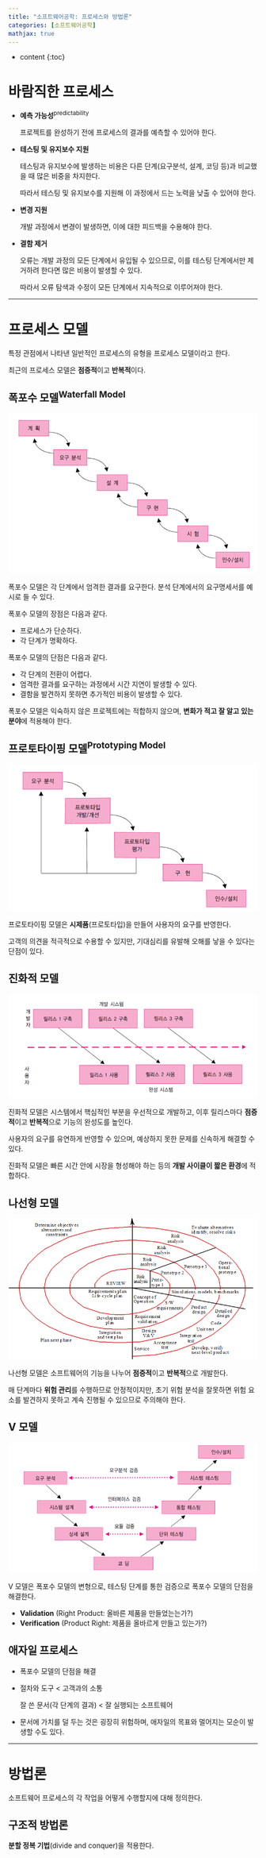 ```yaml
---
title: "소프트웨어공학: 프로세스와 방법론"
categories: [소프트웨어공학]
mathjax: true
---
```


* content
{:toc}
# 바람직한 프로세스

-   **예측 가능성**<sup>predictability</sup>

    프로젝트를 완성하기 전에 프로세스의 결과를 예측할 수 있어야 한다.

-   **테스팅 및 유지보수 지원**

    테스팅과 유지보수에 발생하는 비용은 다른 단계(요구분석, 설계, 코딩 등)과 비교했을 때 많은 비중을 차지한다.

    따라서 테스팅 및 유지보수를 지원해  이 과정에서 드는 노력을 낮출 수 있어야 한다.

-   **변경 지원**

    개발 과정에서 변경이 발생하면, 이에 대한 피드백을 수용해야 한다.

-   **결함 제거**

    오류는 개발 과정의 모든 단계에서 유입될 수 있으므로, 이를 테스팅 단계에서만 제거하려 한다면 많은 비용이 발생할 수 있다.

    따라서 오류 탐색과 수정이 모든 단계에서 지속적으로 이루어져야 한다.

---

# 프로세스 모델

특정 관점에서 나타낸 일반적인 프로세스의 유형을 프로세스 모델이라고 한다.

최근의 프로세스 모델은 **점증적**이고 **반복적**이다.

## 폭포수 모델<sup>Waterfall Model</sup>

![](https://github.com/B31l/B31l/blob/main/_posts/%EC%86%8C%ED%94%84%ED%8A%B8%EC%9B%A8%EC%96%B4%EA%B3%B5%ED%95%99/20221018-01-%ED%8F%AD%ED%8F%AC%EC%88%98%20%EB%AA%A8%EB%8D%B8.png?raw=true)

폭포수 모델은 각 단계에서 엄격한 결과를 요구한다. 분석 단계에서의 요구명세서를 예시로 들 수 있다.

폭포수 모델의 장점은 다음과 같다.

-   프로세스가 단순하다.
-   각 단계가 명확하다.

폭포수 모델의 단점은 다음과 같다.

-   각 단계의 전환이 어렵다.
-   엄격한 결과를 요구하는 과정에서 시간 지연이 발생할 수 있다.
-   결함을 발견하지 못하면 추가적인 비용이 발생할 수 있다.

폭포수 모델은 익숙하지 않은 프로젝트에는 적합하지 않으며, **변화가 적고 잘 알고 있는 분야**에 적용해야 한다.

## 프로토타이핑 모델<sup>Prototyping Model</sup>

![](https://github.com/B31l/B31l/blob/main/_posts/%EC%86%8C%ED%94%84%ED%8A%B8%EC%9B%A8%EC%96%B4%EA%B3%B5%ED%95%99/20221018-02-%ED%94%84%EB%A1%9C%ED%86%A0%ED%83%80%EC%9D%B4%ED%95%91%20%EB%AA%A8%EB%8D%B8.png?raw=true)

프로토타이핑 모델은 **시제품**(프로토타입)을 만들어 사용자의 요구를 반영한다.

고객의 의견을 적극적으로 수용할 수 있지만, 기대심리를 유발해 오해를 낳을 수 있다는 단점이 있다. 

## 진화적 모델

![](https://github.com/B31l/B31l/blob/main/_posts/%EC%86%8C%ED%94%84%ED%8A%B8%EC%9B%A8%EC%96%B4%EA%B3%B5%ED%95%99/20221018-03-%EC%A7%84%ED%99%94%EC%A0%81%20%EB%AA%A8%EB%8D%B8.png?raw=true)

진화적 모델은 시스템에서 핵심적인 부분을 우선적으로 개발하고, 이후 릴리스마다 **점증적**이고 **반복적**으로 기능의 완성도를 높인다.

사용자의 요구를 유연하게 반영할 수 있으며, 예상하지 못한 문제를 신속하게 해결할 수 있다.

진화적 모델은 빠른 시간 안에 시장을 형성해야 하는 등의 **개발 사이클이 짧은 환경**에 적합하다.

## 나선형 모델

![](https://github.com/B31l/B31l/blob/main/_posts/%EC%86%8C%ED%94%84%ED%8A%B8%EC%9B%A8%EC%96%B4%EA%B3%B5%ED%95%99/20221018-04-%EB%82%98%EC%84%A0%ED%98%95%20%EB%AA%A8%EB%8D%B8.png?raw=true)

나선형 모델은 소프트웨어의 기능을 나누어 **점증적**이고 **반복적**으로 개발한다.

매 단계마다 **위험 관리**를 수행하므로 안정적이지만, 초기 위험 분석을 잘못하면 위험 요소를 발견하지 못하고 계속 진행될 수 있으므로 주의해야 한다.

## V 모델

![](https://github.com/B31l/B31l/blob/main/_posts/%EC%86%8C%ED%94%84%ED%8A%B8%EC%9B%A8%EC%96%B4%EA%B3%B5%ED%95%99/20221018-05-V%20%EB%AA%A8%EB%8D%B8.png?raw=true)

V 모델은 폭포수 모델의 변형으로, 테스팅 단계를 통한 검증으로 폭포수 모델의 단점을 해결한다.

-   **Validation** (Right Product: 올바른 제품을 만들었는는가?)
-   **Verification** (Product Right: 제품을 올바르게 만들고 있는가?)



## 애자일 프로세스

-   폭포수 모델의 단점을 해결

-   절차와 도구 < 고객과의 소통

    잘 쓴 문서(각 단계의 결과) < 잘 실행되는 소프트웨어

-   문서에 가치를 덜 두는 것은 굉장히 위험하며, 애자일의 목표와 멀어지는 모순이 발생할 수도 있다.

---

# 방법론

소프트웨어 프로세스의 각 작업을 어떻게 수행할지에 대해 정의한다.

## 구조적 방법론

**분할 정복 기법**(divide and conquer)을 적용한다.
